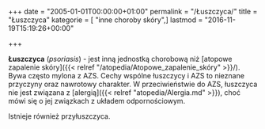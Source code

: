 +++
date = "2005-01-01T00:00:00+01:00"
permalink = "/Łuszczyca/"
title = "Łuszczyca"
kategorie = [ "inne choroby skóry",]
lastmod = "2016-11-19T15:19:26+00:00"

+++

**Łuszczyca** (*psoriasis*) - jest inną jednostką chorobową niż [atopowe zapalenie skóry]({{< relref "/atopedia/Atopowe_zapalenie_skóry" >}}/). Bywa często mylona z AZS. Cechy wspólne łuszczycy i AZS to nieznane przyczyny oraz nawrotowy charakter. W przeciwieństwie do AZS, łuszczyca nie jest związana z [alergią]({{< relref "atopedia/Alergia.md" >}}), choć mówi się o jej związkach z układem odpornościowym.

Istnieje również przyłuszczyca.
